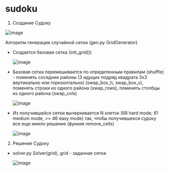 # sudoku

1) Создание Судоку

![image](https://user-images.githubusercontent.com/111375726/210331501-26d7f73b-62f2-4ba3-a323-d55d7076c88d.png)

Алгоритм генерации случайной сетки (gen.py GridGenerator)
  * Создается базовая сетка (init_grid())
  
    ![image](https://user-images.githubusercontent.com/111375726/210332466-6a3dc400-b61a-4fc0-91bf-6e794d08c766.png)
  
  * Базовая сетка перемешивается по определенным правилам (shuffle) - поменять соседние районы (3 идущих подряд квадрата 3x3 вертикально или горизонтально) (swap_box_h, swap_box_v), поменять строки из одного района (swap_rows), поменять столбцы из одного района (swap_cols)
  
    ![image](https://user-images.githubusercontent.com/111375726/210333908-55af0942-b81d-4c0b-9f2e-9bba9ea5c6ab.png)

* Из получившейся сетки вычеркивается N клеток (68 hard mode, 61 medium mode, >= 46 easy mode) так, чтобы получившееся судоку все еще имело решение (функия remove_cells)
   
    ![image](https://user-images.githubusercontent.com/111375726/210335217-2c74bae5-b5df-49c4-a8b7-a9c6ea6e7ff7.png)

2) Решение Судоку 
 
 * solver.py Solver(grid), grid - заданная сетка
 
   ![image](https://user-images.githubusercontent.com/111375726/210337017-7a1a562a-87b5-4642-bf72-bc43dceefade.png)

